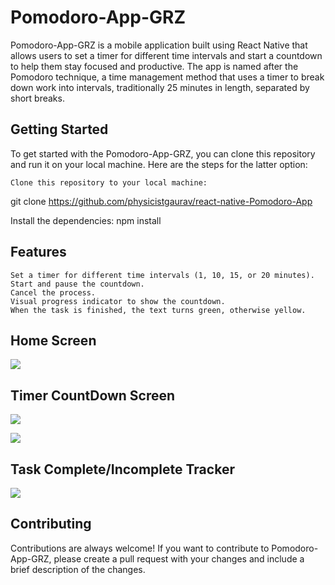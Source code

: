 <h1>Pomodoro-App-GRZ</h1>

Pomodoro-App-GRZ is a mobile application built using React Native that allows users to set a timer for different time intervals and start a countdown to help them stay focused and productive. The app is named after the Pomodoro technique, a time management method that uses a timer to break down work into intervals, traditionally 25 minutes in length, separated by short breaks.

<h2>Getting Started</h2>

To get started with the Pomodoro-App-GRZ, you can clone this repository and run it on your local machine. Here are the steps for the latter option:

    Clone this repository to your local machine:

git clone https://github.com/physicistgaurav/react-native-Pomodoro-App


Install the dependencies:
    npm install
    

<h2>Features</h2>

    Set a timer for different time intervals (1, 10, 15, or 20 minutes).
    Start and pause the countdown.
    Cancel the process.
    Visual progress indicator to show the countdown.
    When the task is finished, the text turns green, otherwise yellow.
    
<h2>Home Screen </h2>

![](/readMe/home.png)


<h2>Timer CountDown Screen </h2>

![](/readMe/time.png)

![](/readMe/Progress.jpg)

<h2>Task Complete/Incomplete Tracker</h2>

![](/readMe/result.jpg)

<h2>Contributing</h2>

Contributions are always welcome! If you want to contribute to Pomodoro-App-GRZ, please create a pull request with your changes and include a brief description of the changes.
